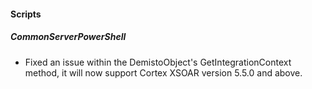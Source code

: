 
#### Scripts
##### CommonServerPowerShell
- Fixed an issue within the DemistoObject's GetIntegrationContext method, it will now support Cortex XSOAR version 5.5.0 and above.
